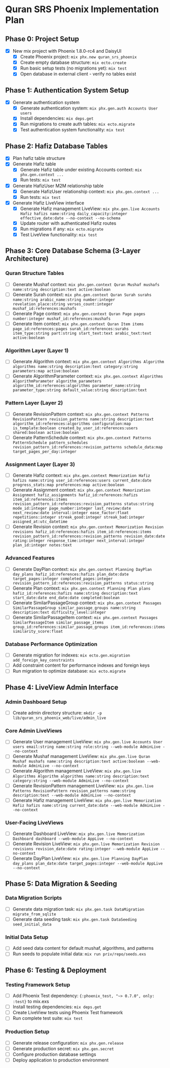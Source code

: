 # Quran SRS Phoenix Implementation Plan

## Phase 0: Project Setup
- [x] New mix project with Phoenix 1.8.0-rc4 and DaisyUI
  - [x] Create Phoenix project: `mix phx.new quran_srs_phoenix`
  - [x] Create empty database structure: `mix ecto.create`
  - [x] Run basic setup tests (no migrations yet): `mix test`
  - [x] Open database in external client - verify no tables exist

## Phase 1: Authentication System Setup
- [x] Generate authentication system
  - [x] Generate authentication system: `mix phx.gen.auth Accounts User users`
  - [x] Install dependencies: `mix deps.get`
  - [x] Run migrations to create auth tables: `mix ecto.migrate`
  - [x] Test authentication system functionality: `mix test`

## Phase 2: Hafiz Database Tables
- [x] Plan hafiz table structure
- [x] Generate Hafiz table
  - [x] Generate Hafiz table under existing Accounts context: `mix phx.gen.context ...`
  - [x] Run tests: `mix test`
- [x] Generate HafizUser M2M relationship table
  - [x] Generate HafizUser relationship context: `mix phx.gen.context ...`
  - [x] Run tests: `mix test`
- [x] Generate Hafiz LiveView interface
  - [x] Generate Hafiz management LiveView: `mix phx.gen.live Accounts Hafiz hafizs name:string daily_capacity:integer effective_date:date --no-context --no-schema`
  - [x] Update router with authenticated Hafiz routes
  - [x] Run migrations if any: `mix ecto.migrate`
  - [x] Test LiveView functionality: `mix test`

## Phase 3: Core Database Schema (3-Layer Architecture)

### Quran Structure Tables
- [ ] Generate Mushaf context: `mix phx.gen.context Quran Mushaf mushafs name:string description:text active:boolean`
- [ ] Generate Surah context: `mix phx.gen.context Quran Surah surahs name:string arabic_name:string number:integer revelation_place:string verses_count:integer mushaf_id:references:mushafs`
- [ ] Generate Page context: `mix phx.gen.context Quran Page pages number:integer mushaf_id:references:mushafs`
- [ ] Generate Item context: `mix phx.gen.context Quran Item items page_id:references:pages surah_id:references:surahs item_type:string part:string start_text:text arabic_text:text active:boolean`

### Algorithm Layer (Layer 1)
- [ ] Generate Algorithm context: `mix phx.gen.context Algorithms Algorithm algorithms name:string description:text category:string parameters:map active:boolean`
- [ ] Generate AlgorithmParameter context: `mix phx.gen.context Algorithms AlgorithmParameter algorithm_parameters algorithm_id:references:algorithms parameter_name:string parameter_type:string default_value:string description:text`

### Pattern Layer (Layer 2)
- [ ] Generate RevisionPattern context: `mix phx.gen.context Patterns RevisionPattern revision_patterns name:string description:text algorithm_id:references:algorithms configuration:map is_template:boolean created_by_user_id:references:users shared:boolean active:boolean`
- [ ] Generate PatternSchedule context: `mix phx.gen.context Patterns PatternSchedule pattern_schedules revision_pattern_id:references:revision_patterns schedule_data:map target_pages_per_day:integer`

### Assignment Layer (Layer 3)
- [ ] Generate Hafiz context: `mix phx.gen.context Memorization Hafiz hafizs name:string user_id:references:users current_date:date progress_stats:map preferences:map active:boolean`
- [ ] Generate Assignment context: `mix phx.gen.context Memorization Assignment hafiz_assignments hafiz_id:references:hafizs item_id:references:items revision_pattern_id:references:revision_patterns status:string mode_id:integer page_number:integer last_review:date next_review:date interval:integer ease_factor:float repetitions:integer streak_good:integer streak_bad:integer assigned_at:utc_datetime`  
- [ ] Generate Revision context: `mix phx.gen.context Memorization Revision revisions hafiz_id:references:hafizs item_id:references:items revision_pattern_id:references:revision_patterns revision_date:date rating:integer response_time:integer next_interval:integer plan_id:integer notes:text`

### Advanced Features
- [ ] Generate DayPlan context: `mix phx.gen.context Planning DayPlan day_plans hafiz_id:references:hafizs plan_date:date target_pages:integer completed_pages:integer revision_pattern_id:references:revision_patterns status:string`
- [ ] Generate Plan context: `mix phx.gen.context Planning Plan plans hafiz_id:references:hafizs name:string description:text start_date:date end_date:date completed:boolean`
- [ ] Generate SimilarPassageGroup context: `mix phx.gen.context Passages SimilarPassageGroup similar_passage_groups name:string description:text difficulty_level:integer`
- [ ] Generate SimilarPassageItem context: `mix phx.gen.context Passages SimilarPassageItem similar_passage_items group_id:references:similar_passage_groups item_id:references:items similarity_score:float`

### Database Performance Optimization
- [ ] Generate migration for indexes: `mix ecto.gen.migration add_foreign_key_constraints`
- [ ] Add constraint content for performance indexes and foreign keys
- [ ] Run migration to optimize database: `mix ecto.migrate`

## Phase 4: LiveView Admin Interface

### Admin Dashboard Setup
- [ ] Create admin directory structure: `mkdir -p lib/quran_srs_phoenix_web/live/admin_live`

### Core Admin LiveViews
- [ ] Generate User management LiveView: `mix phx.gen.live Accounts User users email:string name:string role:string --web-module AdminLive --no-context`
- [ ] Generate Mushaf management LiveView: `mix phx.gen.live Quran Mushaf mushafs name:string description:text active:boolean --web-module AdminLive --no-context`
- [ ] Generate Algorithm management LiveView: `mix phx.gen.live Algorithms Algorithm algorithms name:string description:text category:string --web-module AdminLive --no-context`
- [ ] Generate RevisionPattern management LiveView: `mix phx.gen.live Patterns RevisionPattern revision_patterns name:string description:text --web-module AdminLive --no-context`
- [ ] Generate Hafiz management LiveView: `mix phx.gen.live Memorization Hafiz hafizs name:string current_date:date --web-module AdminLive --no-context`

### User-Facing LiveViews
- [ ] Generate Dashboard LiveView: `mix phx.gen.live Memorization Dashboard dashboard --web-module AppLive --no-context`
- [ ] Generate Revision LiveView: `mix phx.gen.live Memorization Revision revisions revision_date:date rating:integer --web-module AppLive --no-context`
- [ ] Generate DayPlan LiveView: `mix phx.gen.live Planning DayPlan day_plans plan_date:date target_pages:integer --web-module AppLive --no-context`

## Phase 5: Data Migration & Seeding

### Data Migration Scripts
- [ ] Generate data migration task: `mix phx.gen.task DataMigration migrate_from_sqlite`
- [ ] Generate data seeding task: `mix phx.gen.task DataSeeding seed_initial_data`

### Initial Data Setup
- [ ] Add seed data content for default mushaf, algorithms, and patterns
- [ ] Run seeds to populate initial data: `mix run priv/repo/seeds.exs`

## Phase 6: Testing & Deployment

### Testing Framework Setup
- [ ] Add Phoenix Test dependency: `{:phoenix_test, "~> 0.7.0", only: :test}` to mix.exs
- [ ] Install testing dependencies: `mix deps.get`
- [ ] Create LiveView tests using Phoenix Test framework
- [ ] Run complete test suite: `mix test`

### Production Setup
- [ ] Generate release configuration: `mix phx.gen.release`
- [ ] Generate production secret: `mix phx.gen.secret`
- [ ] Configure production database settings
- [ ] Deploy application to production environment